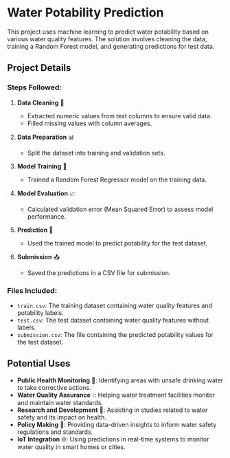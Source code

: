 # Water Potability Prediction

This project uses machine learning to predict water potability based on various water quality features. The solution involves cleaning the data, training a Random Forest model, and generating predictions for test data.

## Project Details

### Steps Followed:

1. **Data Cleaning** 🧹
   - Extracted numeric values from text columns to ensure valid data.
   - Filled missing values with column averages.

2. **Data Preparation** 📊
   - Split the dataset into training and validation sets.

3. **Model Training** 🤖
   - Trained a Random Forest Regressor model on the training data.

4. **Model Evaluation** 📈
   - Calculated validation error (Mean Squared Error) to assess model performance.

5. **Prediction** 🔮
   - Used the trained model to predict potability for the test dataset.

6. **Submission** 📤
   - Saved the predictions in a CSV file for submission.

### Files Included:

- `train.csv`: The training dataset containing water quality features and potability labels.
- `test.csv`: The test dataset containing water quality features without labels.
- `submission.csv`: The file containing the predicted potability values for the test dataset.

## Potential Uses

- **Public Health Monitoring** 🏥: Identifying areas with unsafe drinking water to take corrective actions.
- **Water Quality Assurance** 💧: Helping water treatment facilities monitor and maintain water standards.
- **Research and Development** 🔬: Assisting in studies related to water safety and its impact on health.
- **Policy Making** 📜: Providing data-driven insights to inform water safety regulations and standards.
- **IoT Integration** 🌐: Using predictions in real-time systems to monitor water quality in smart homes or cities.
